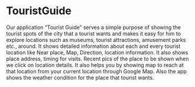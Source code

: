 # TouristGuide
Our application “Tourist Guide” serves a simple purpose of showing the tourist spots of the city that a tourist wants and makes it easy for him to explore locations such as museums, tourist attractions, amusement parks etc., around.
It shows detailed information about each and every tourist location like Near place, Map, Direction, location information. It also shows place address, timing for visits. Recent pics of the place to be shown when we click on location details. It also helps you by showing map to reach at that location from your current location through Google Map. Also the app shows the weather condition for the place that tourist wants.
